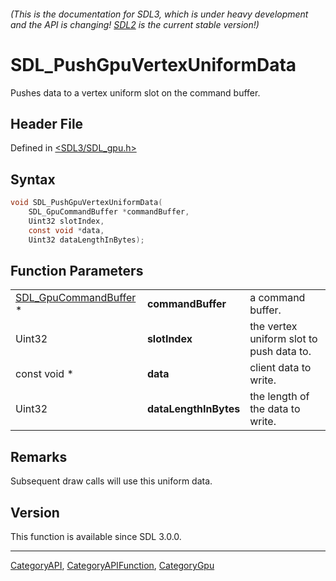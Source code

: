 ###### (This is the documentation for SDL3, which is under heavy development and the API is changing! [SDL2](https://wiki.libsdl.org/SDL2/) is the current stable version!)
# SDL_PushGpuVertexUniformData

Pushes data to a vertex uniform slot on the command buffer.

## Header File

Defined in [<SDL3/SDL_gpu.h>](https://github.com/libsdl-org/SDL/blob/main/include/SDL3/SDL_gpu.h)

## Syntax

```c
void SDL_PushGpuVertexUniformData(
    SDL_GpuCommandBuffer *commandBuffer,
    Uint32 slotIndex,
    const void *data,
    Uint32 dataLengthInBytes);
```

## Function Parameters

|                                                |                       |                                          |
| ---------------------------------------------- | --------------------- | ---------------------------------------- |
| [SDL_GpuCommandBuffer](SDL_GpuCommandBuffer) * | **commandBuffer**     | a command buffer.                        |
| Uint32                                         | **slotIndex**         | the vertex uniform slot to push data to. |
| const void *                                   | **data**              | client data to write.                    |
| Uint32                                         | **dataLengthInBytes** | the length of the data to write.         |

## Remarks

Subsequent draw calls will use this uniform data.

## Version

This function is available since SDL 3.0.0.

----
[CategoryAPI](CategoryAPI), [CategoryAPIFunction](CategoryAPIFunction), [CategoryGpu](CategoryGpu)


